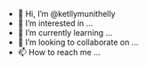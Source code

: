 - 👋 Hi, I’m @ketllymunithelly
- 👀 I’m interested in ...
- 🌱 I’m currently learning ...
- 💞️ I’m looking to collaborate on ...
- 📫 How to reach me ...

<!---
ketllymunithelly/ketllymunithelly is a ✨ special ✨ repository because its `README.md` (this file) appears on your GitHub profile.
You can click the Preview link to take a look at your changes.
--->
